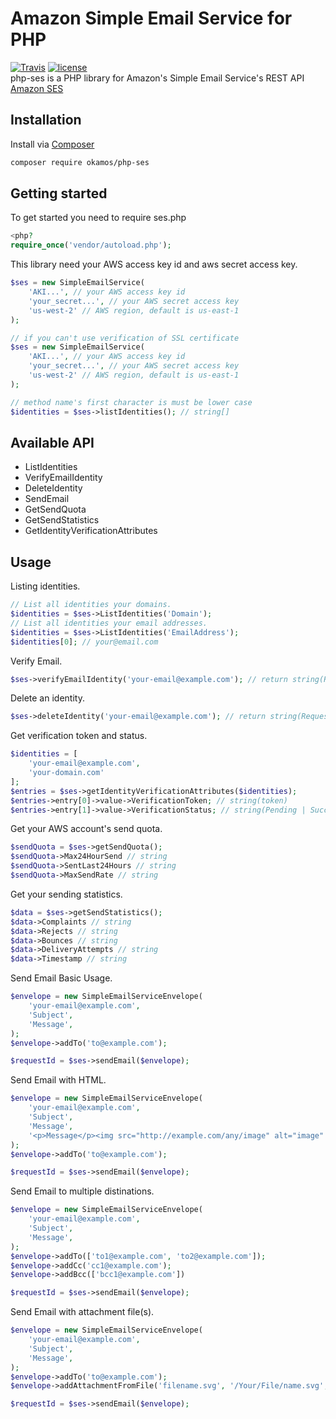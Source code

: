 # Amazon Simple Email Service for PHP
[![Travis](https://travis-ci.org/okamos/php-ses.svg?branch=master)]()
[![license](https://img.shields.io/github/license/okamos/php-ses.svg)]()  
php-ses is a PHP library for Amazon's Simple Email Service's REST API [Amazon SES](https://aws.amazon.com/ses/)

## Installation
Install via [Composer](https://getcomposer.org/)

```bash
composer require okamos/php-ses
```

## Getting started
To get started you need to require ses.php

```php
<php?
require_once('vendor/autoload.php');
```

This library need your AWS access key id and aws secret access key.

```php
$ses = new SimpleEmailService(
    'AKI...', // your AWS access key id
    'your_secret...', // your AWS secret access key
    'us-west-2' // AWS region, default is us-east-1
);

// if you can't use verification of SSL certificate
$ses = new SimpleEmailService(
    'AKI...', // your AWS access key id
    'your_secret...', // your AWS secret access key
    'us-west-2' // AWS region, default is us-east-1
);

// method name's first character is must be lower case
$identities = $ses->listIdentities(); // string[]
```

## Available API
* ListIdentities
* VerifyEmailIdentity
* DeleteIdentity
* SendEmail
* GetSendQuota
* GetSendStatistics
* GetIdentityVerificationAttributes

## Usage

Listing identities.

```php
// List all identities your domains.
$identities = $ses->ListIdentities('Domain');
// List all identities your email addresses.
$identities = $ses->ListIdentities('EmailAddress');
$identities[0]; // your@email.com
```

Verify Email.

```php
$ses->verifyEmailIdentity('your-email@example.com'); // return string(RequestId)
```

Delete an identity.

```php
$ses->deleteIdentity('your-email@example.com'); // return string(RequestId)
```

Get verification token and status.

```php
$identities = [
    'your-email@example.com',
    'your-domain.com'
];
$entries = $ses->getIdentityVerificationAttributes($identities);
$entries->entry[0]->value->VerificationToken; // string(token)
$entries->entry[1]->value->VerificationStatus; // string(Pending | Success | Failed | TemporaryFailure)
```

Get your AWS account's send quota.

```php
$sendQuota = $ses->getSendQuota();
$sendQuota->Max24HourSend // string
$sendQuota->SentLast24Hours // string
$sendQuota->MaxSendRate // string
```

Get your sending statistics.

```php
$data = $ses->getSendStatistics();
$data->Complaints // string
$data->Rejects // string
$data->Bounces // string
$data->DeliveryAttempts // string
$data->Timestamp // string
```

Send Email Basic Usage.

```php
$envelope = new SimpleEmailServiceEnvelope(
    'your-email@example.com',
    'Subject',
    'Message',
);
$envelope->addTo('to@example.com');

$requestId = $ses->sendEmail($envelope);
```

Send Email with HTML.

```php
$envelope = new SimpleEmailServiceEnvelope(
    'your-email@example.com',
    'Subject',
    'Message',
    '<p>Message</p><img src="http://example.com/any/image" alt="image"'
);
$envelope->addTo('to@example.com');

$requestId = $ses->sendEmail($envelope);
```

Send Email to multiple distinations.

```php
$envelope = new SimpleEmailServiceEnvelope(
    'your-email@example.com',
    'Subject',
    'Message',
);
$envelope->addTo(['to1@example.com', 'to2@example.com']);
$envelope->addCc('cc1@example.com');
$envelope->addBcc(['bcc1@example.com'])

$requestId = $ses->sendEmail($envelope);
```

Send Email with attachment file(s).

```php
$envelope = new SimpleEmailServiceEnvelope(
    'your-email@example.com',
    'Subject',
    'Message',
);
$envelope->addTo('to@example.com');
$envelope->addAttachmentFromFile('filename.svg', '/Your/File/name.svg', 'image/svg');

$requestId = $ses->sendEmail($envelope);
```
